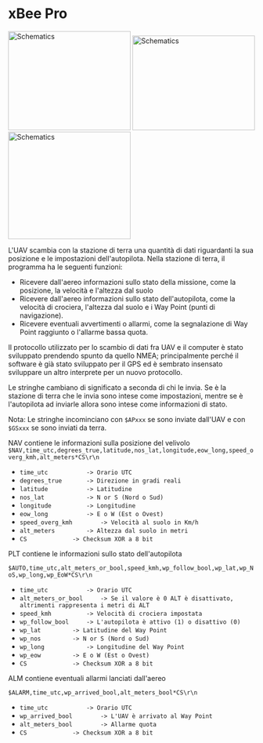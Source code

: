 # xBee Pro #

<img src='http://uavfirmware.googlecode.com/svn/trunk/Docs/immagini/xbee_pro.jpg' alt='Schematics' width='250' height='202' />
<img src='http://uavfirmware.googlecode.com/svn/trunk/Docs/immagini/xbee_simple_board.jpg' alt='Schematics' width='250' height='193' />
<img src='http://uavfirmware.googlecode.com/svn/trunk/Docs/immagini/xbee_usb_board.jpg' alt='Schematics' width='250' height='219' />


L'UAV scambia con la stazione di terra una quantità di dati riguardanti la sua posizione e le impostazioni dell'autopilota.
Nella stazione di terra, il programma ha le seguenti funzioni:
  * Ricevere dall'aereo informazioni sullo stato della missione, come la posizione, la velocità e l'altezza dal suolo
  * Ricevere dall'aereo informazioni sullo stato dell'autopilota, come la velocità di crociera, l'altezza dal suolo e i Way Point (punti di navigazione).
  * Ricevere eventuali avvertimenti o allarmi, come la segnalazione di Way Point raggiunto o l'allarme bassa quota.

Il protocollo utilizzato per lo scambio di dati fra UAV e il computer è stato sviluppato prendendo spunto da quello NMEA; principalmente perché il software è già stato sviluppato per il GPS ed è sembrato insensato sviluppare un altro interprete per un nuovo protocollo.

Le stringhe cambiano di significato a seconda di chi le invia. Se è la stazione di terra che le invia sono intese come impostazioni, mentre se è l'autopilota ad inviarle allora sono intese come informazioni di stato.

Nota: Le stringhe incominciano con `$APxxx` se sono inviate dall'UAV e con `$GSxxx` se sono inviati da terra.

NAV contiene le informazioni sulla posizione del velivolo
`$NAV,time_utc,degrees_true,latitude,nos_lat,longitude,eow_long,speed_overg_kmh,alt_meters*CS\r\n`

  * `time_utc			-> Orario UTC`
  * `degrees_true		-> Direzione in gradi reali`
  * `latitude			-> Latitudine`
  * `nos_lat			-> N or S (Nord o Sud)`
  * `longitude			-> Longitudine`
  * `eow_long			-> E o W (Est o Ovest)`
  * `speed_overg_kmh		-> Velocità al suolo in Km/h`
  * `alt_meters			-> Altezza dal suolo in metri`
  * `CS				-> Checksum XOR a 8 bit`


PLT contiene le informazioni sullo stato dell'autopilota

`$AUTO,time_utc,alt_meters_or_bool,speed_kmh,wp_follow_bool,wp_lat,wp_NoS,wp_long,wp_EoW*CS\r\n`

  * `time_utc			-> Orario UTC`
  * `alt_meters_or_bool		-> Se il valore è 0 ALT è disattivato, altrimenti rappresenta i metri di ALT`
  * `speed_kmh			-> Velocità di crociera impostata`
  * `wp_follow_bool		-> L'autopilota è attivo (1) o disattivo (0)`
  * `wp_lat			-> Latitudine del Way Point`
  * `wp_nos			-> N or S (Nord o Sud)`
  * `wp_long			-> Longitudine del Way Point`
  * `wp_eow			-> E o W (Est o Ovest)`
  * `CS				-> Checksum XOR a 8 bit`


ALM contiene eventuali allarmi lanciati dall'aereo

`$ALARM,time_utc,wp_arrived_bool,alt_meters_bool*CS\r\n`

  * `time_utc			-> Orario UTC`
  * `wp_arrived_bool		-> L'UAV è arrivato al Way Point`
  * `alt_meters_bool		-> Allarme quota`
  * `CS				-> Checksum XOR a 8 bit`